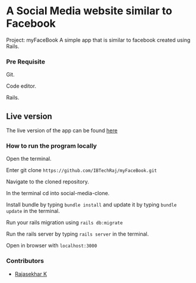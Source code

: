 # A Social Media website similar to Facebook
Project: myFaceBook
A simple app that is similar to facebook created using Rails.


### Pre Requisite


Git.

Code editor.

Rails.


## Live version 
The live version of the app can be found [here](https://rajfakebook.herokuapp.com)

### How to run the program locally
Open the terminal.

Enter git clone ``` https://github.com/IBTechRaj/myFaceBook.git ```

Navigate to the cloned repository.

In the terminal cd into social-media-clone.

Install bundle by typing ``` bundle install ``` and update it by typing ```bundle update``` in the terminal.

Run your rails migration using ``` rails db:migrate ```

Run the rails server by typing ```rails server``` in the terminal.

Open in browser with ```localhost:3000```

### Contributors

* [Rajasekhar K ](https://github.com/IBTechRaj)

